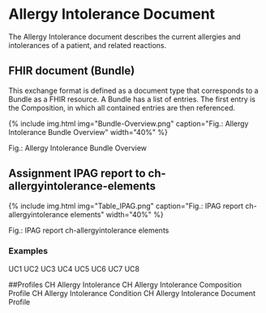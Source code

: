 # Allergy Intolerance Document

The Allergy Intolerance document describes the current allergies and intolerances of a patient, and related reactions.


## FHIR document (Bundle)
This exchange format is defined as a document type that corresponds to a Bundle as a FHIR resource. A Bundle has a list of entries. The first entry is the Composition, in which all contained entries are then referenced.

{% include img.html img="Bundle-Overview.png" caption="Fig.: Allergy Intolerance Bundle Overview" width="40%" %}

Fig.: Allergy Intolerance Bundle Overview

## Assignment IPAG report to ch-allergyintolerance-elements

{% include img.html img="Table_IPAG.png" caption="Fig.: IPAG report ch-allergyintolerance elements" width="40%" %}

Fig.: IPAG report ch-allergyintolerance elements

### Examples
UC1
UC2
UC3
UC4
UC5
UC6
UC7
UC8

##Profiles
CH Allergy Intolerance
CH Allergy Intolerance Composition Profile
CH Allergy Intolerance Condition
CH Allergy Intolerance Document Profile

